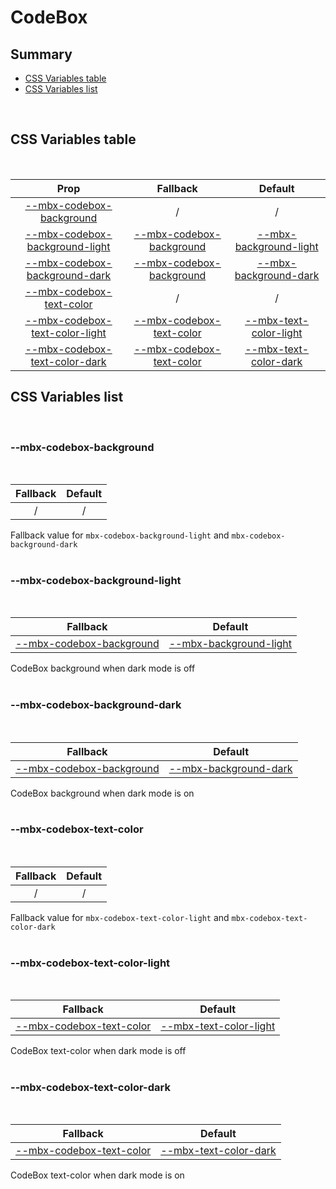 # CodeBox

## Summary

- [CSS Variables table](#css-variables-table)
- [CSS Variables list](#css-variables-list)

<br>

## CSS Variables table

<br>

| <div style='text-align:center;margin:auto;'>Prop</div>                                                              | <div style='text-align:center;margin:auto;'>Fallback</div>                                              | <div style='text-align:center;margin:auto;'>Default</div>                                                                   |
| ------------------------------------------------------------------------------------------------------------------- | ------------------------------------------------------------------------------------------------------- | --------------------------------------------------------------------------------------------------------------------------- |
| <div style='text-align:center;margin:auto;'>[--mbx-codebox-background](#--mbx-codebox-background)</div>             | <div style='text-align:center;margin:auto;'>/</div>                                                     | <div style='text-align:center;margin:auto;'>/</div>                                                                         |
| <div style='text-align:center;margin:auto;'>[--mbx-codebox-background-light](#--mbx-codebox-background-light)</div> | <div style='text-align:center;margin:auto;'>[--mbx-codebox-background](#--mbx-codebox-background)</div> | <div style='text-align:center;margin:auto;'>[--mbx-background-light](../../global/css-vars.md#--mbx-background-light)</div> |
| <div style='text-align:center;margin:auto;'>[--mbx-codebox-background-dark](#--mbx-codebox-background-dark)</div>   | <div style='text-align:center;margin:auto;'>[--mbx-codebox-background](#--mbx-codebox-background)</div> | <div style='text-align:center;margin:auto;'>[--mbx-background-dark](../../global/css-vars.md#--mbx-background-dark)</div>   |
| <div style='text-align:center;margin:auto;'>[--mbx-codebox-text-color](#--mbx-codebox-text-color)</div>             | <div style='text-align:center;margin:auto;'>/</div>                                                     | <div style='text-align:center;margin:auto;'>/</div>                                                                         |
| <div style='text-align:center;margin:auto;'>[--mbx-codebox-text-color-light](#--mbx-codebox-text-color-light)</div> | <div style='text-align:center;margin:auto;'>[--mbx-codebox-text-color](#--mbx-codebox-text-color)</div> | <div style='text-align:center;margin:auto;'>[--mbx-text-color-light](../../global/css-vars.md#--mbx-text-color-light)</div> |
| <div style='text-align:center;margin:auto;'>[--mbx-codebox-text-color-dark](#--mbx-codebox-text-color-dark)</div>   | <div style='text-align:center;margin:auto;'>[--mbx-codebox-text-color](#--mbx-codebox-text-color)</div> | <div style='text-align:center;margin:auto;'>[--mbx-text-color-dark](../../global/css-vars.md#--mbx-text-color-dark)</div>   |

## CSS Variables list

<br>

### --mbx-codebox-background

<br>

| <div style='text-align:center;margin:auto;'>Fallback</div> | <div style='text-align:center;margin:auto;'>Default</div> |
| ---------------------------------------------------------- | --------------------------------------------------------- |
| <div style='text-align:center;margin:auto;'>/</div>        | <div style='text-align:center;margin:auto;'>/</div>       |

Fallback value for `mbx-codebox-background-light` and `mbx-codebox-background-dark`<br><br>

### --mbx-codebox-background-light

<br>

| <div style='text-align:center;margin:auto;'>Fallback</div>                                              | <div style='text-align:center;margin:auto;'>Default</div>                                                                   |
| ------------------------------------------------------------------------------------------------------- | --------------------------------------------------------------------------------------------------------------------------- |
| <div style='text-align:center;margin:auto;'>[--mbx-codebox-background](#--mbx-codebox-background)</div> | <div style='text-align:center;margin:auto;'>[--mbx-background-light](../../global/css-vars.md#--mbx-background-light)</div> |

CodeBox background when dark mode is off<br><br>

### --mbx-codebox-background-dark

<br>

| <div style='text-align:center;margin:auto;'>Fallback</div>                                              | <div style='text-align:center;margin:auto;'>Default</div>                                                                 |
| ------------------------------------------------------------------------------------------------------- | ------------------------------------------------------------------------------------------------------------------------- |
| <div style='text-align:center;margin:auto;'>[--mbx-codebox-background](#--mbx-codebox-background)</div> | <div style='text-align:center;margin:auto;'>[--mbx-background-dark](../../global/css-vars.md#--mbx-background-dark)</div> |

CodeBox background when dark mode is on<br><br>

### --mbx-codebox-text-color

<br>

| <div style='text-align:center;margin:auto;'>Fallback</div> | <div style='text-align:center;margin:auto;'>Default</div> |
| ---------------------------------------------------------- | --------------------------------------------------------- |
| <div style='text-align:center;margin:auto;'>/</div>        | <div style='text-align:center;margin:auto;'>/</div>       |

Fallback value for `mbx-codebox-text-color-light` and `mbx-codebox-text-color-dark`<br><br>

### --mbx-codebox-text-color-light

<br>

| <div style='text-align:center;margin:auto;'>Fallback</div>                                              | <div style='text-align:center;margin:auto;'>Default</div>                                                                   |
| ------------------------------------------------------------------------------------------------------- | --------------------------------------------------------------------------------------------------------------------------- |
| <div style='text-align:center;margin:auto;'>[--mbx-codebox-text-color](#--mbx-codebox-text-color)</div> | <div style='text-align:center;margin:auto;'>[--mbx-text-color-light](../../global/css-vars.md#--mbx-text-color-light)</div> |

CodeBox text-color when dark mode is off<br><br>

### --mbx-codebox-text-color-dark

<br>

| <div style='text-align:center;margin:auto;'>Fallback</div>                                              | <div style='text-align:center;margin:auto;'>Default</div>                                                                 |
| ------------------------------------------------------------------------------------------------------- | ------------------------------------------------------------------------------------------------------------------------- |
| <div style='text-align:center;margin:auto;'>[--mbx-codebox-text-color](#--mbx-codebox-text-color)</div> | <div style='text-align:center;margin:auto;'>[--mbx-text-color-dark](../../global/css-vars.md#--mbx-text-color-dark)</div> |

CodeBox text-color when dark mode is on<br><br>
